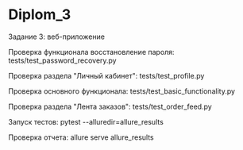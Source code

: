 # Diplom_3

Задание 3: веб-приложение


Проверка функционала восстановление пароля: tests/test_password_recovery.py

Проверка раздела "Личный кабинет": tests/test_profile.py

Проверка основного функционала: tests/test_basic_functionality.py

Проверка раздела "Лента заказов": tests/test_order_feed.py

Запуск тестов: pytest --alluredir=allure_results

Проверка отчета: allure serve allure_results  
